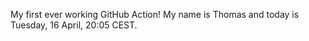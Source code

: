 My first ever working GitHub Action!
My name is Thomas and today is Tuesday, 16 April, 20:05 CEST. 

